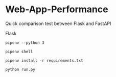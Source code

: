 # Web-App-Performance
Quick comparison test between Flask and FastAPI


Flask

```
pipenv --python 3
```

```
pipenv shell
```

```
pipenv install -r requirements.txt
```


```
python run.py
```
